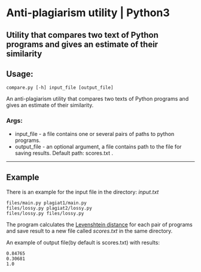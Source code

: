 # Anti-plagiarism utility | Python3
## Utility that compares two text of Python programs and gives an estimate of their similarity
## Usage:
```
compare.py [-h] input_file [output_file]
```
An anti-plagiarism utility that compares two texts of Python programs and gives an estimate of their similarity.

### Args:
  - input_file   - a file contains one or several pairs of paths to python programs.
  - output_file  - an optional argument, a file contains path to the file for saving results. Default path: scores.txt .

_________________
## Example
There is an example for the input file in the directory: _input.txt_

```
files/main.py plagiat1/main.py
files/lossy.py plagiat2/lossy.py
files/lossy.py files/lossy.py
```


The program calculates the [Levenshtein distance](https://en.wikipedia.org/wiki/Levenshtein_distance) for each pair of programs and save result to a new file called _scores.txt_ in the same directory.

An example of output file(by default is scores.txt) with results:
```
0.84765
0.30681
1.0
```
